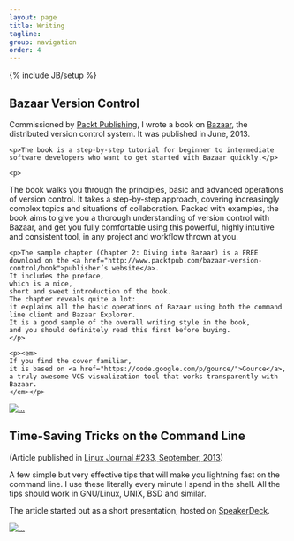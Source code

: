 ```yaml
---
layout: page
title: Writing
tagline: 
group: navigation
order: 4
---
```

{% include JB/setup %}

<div class="row">
  <div class="col-lg-12">
    <h2>Bazaar Version Control</h2>
  </div>
</div>

<div class="row">
  <div class="col-lg-9 col-md-9 col-sm-9">
    <p>Commissioned by <a href="https://www.packtpub.com/">Packt Publishing</a>, I wrote a book on <a href="http://bazaar.canonical.com/en/">Bazaar</a>, the distributed version control system. It was published in June, 2013.</p>

    <p>The book is a step-by-step tutorial for beginner to intermediate software developers who want to get started with Bazaar quickly.</p>

    <p>
The book walks you through the principles,
basic and advanced operations of version control.
It takes a step-by-step approach,
covering increasingly complex topics and situations of collaboration.
Packed with examples,
the book aims to give you a thorough understanding of version control with Bazaar,
and get you fully comfortable using this powerful,
highly intuitive and consistent tool,
in any project and workflow thrown at you.
    </p>

    <p>The sample chapter (Chapter 2: Diving into Bazaar) is a FREE download on the <a href="http://www.packtpub.com/bazaar-version-control/book">publisher’s website</a>.
    It includes the preface,
    which is a nice,
    short and sweet introduction of the book.
    The chapter reveals quite a lot:
    it explains all the basic operations of Bazaar using both the command line client and Bazaar Explorer.
    It is a good sample of the overall writing style in the book,
    and you should definitely read this first before buying.
    </p>

    <p><em>
    If you find the cover familiar,
    it is based on <a href="https://code.google.com/p/gource/">Gource</a>,
    a truly awesome VCS visualization tool that works transparently with Bazaar.
    </em></p>
  </div>
  <div class="col-lg-3 col-md-3 col-sm-3">
    <a class="thumbnail" href="http://www.packtpub.com/bazaar-version-control/book"><img src="{{ BASE_PATH }}/assets/images/writing/3562OS.jpg" alt="..."></a>
  </div>
</div>

<div class="row">
  <div class="col-lg-12">
    <h2>Time-Saving Tricks on the Command Line</h2>
    <p>(Article published in <a href="http://www.linuxjournal.com/content/time-saving-tricks-command-line">Linux Journal #233, September, 2013</a>)</p>
  <p>
  A few simple but very effective tips that will make you lightning fast on the command line.
  I use these literally every minute I spend in the shell.
  All the tips should work in GNU/Linux, UNIX, BSD and similar.
  </p>
  <p>The article started out as a short presentation,
  hosted on <a href="https://speakerdeck.com/janosgyerik/time-saving-tricks-on-the-command-line">SpeakerDeck</a>.
  </p>
  </div>
</div>

<div class="row">
  <div class="col-lg-6 col-md-6">
    <script async class="speakerdeck-embed" data-id="c60847a09dbc0130f65c42af66aab503" data-ratio="1.33333333333333" src="//speakerdeck.com/assets/embed.js"></script>
  </div>
  <div class="col-lg-3 col-md-3">
    <a class="thumbnail" href="http://www.linuxjournal.com/content/time-saving-tricks-command-line"><img src="{{ BASE_PATH }}/assets/images/writing/dlj233-cover.png" alt="..."></a>
  </div>
</div>
